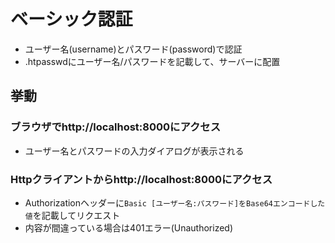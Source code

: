 # ベーシック認証
- ユーザー名(username)とパスワード(password)で認証
- .htpasswdにユーザー名/パスワードを記載して、サーバーに配置

## 挙動

### ブラウザでhttp\://localhost:8000にアクセス
- ユーザー名とパスワードの入力ダイアログが表示される

### Httpクライアントからhttp\://localhost:8000にアクセス
- Authorizationヘッダーに`Basic [ユーザー名:パスワード]をBase64エンコードした値`を記載してリクエスト
- 内容が間違っている場合は401エラー(Unauthorized)